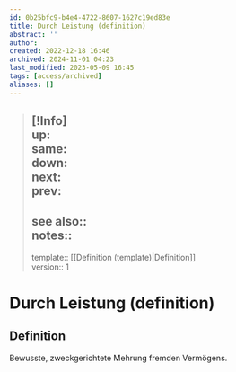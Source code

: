 ```yaml
---
id: 0b25bfc9-b4e4-4722-8607-1627c19ed83e
title: Durch Leistung (definition)
abstract: ''
author: 
created: 2022-12-18 16:46
archived: 2024-11-01 04:23
last_modified: 2023-05-09 16:45
tags: [access/archived]
aliases: []
---
```


> [!Info]  
> up:  
> same:  
> down:  
> next:  
> prev: 
> ---  
> see also::  
> notes:: 
> ---
> template:: [[Definition (template)|Definition]]  
> version:: 1

# Durch Leistung (definition)

## Definition

Bewusste, zweckgerichtete Mehrung fremden Vermögens.
